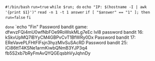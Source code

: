 `#!/bin/bash`
`run=true`
`while $run; do`
    `echo "IP: $(hostname -I | awk '{print $1}')"`
    `read -n 1 -t 1 answer`
    `if [ "$answer" == "1" ]; then`
      `run=false`
    `fi`

`done`
`echo "Fin"
Password bandit game: dfwvzFQi4mU0wfNbFOe9RoWskMLg7eEc lvl8
password bandit 16: kSkvUpMQ7lBYyCM4GBPvCvT1BfWRy0Dx
Password bandit 17: EReVavePLFHtFlFsjn3hyzMlvSuSAcRD
Password bandit 25: iCi86ttT4KSNe1armKiwbQNmB3YJP3q4
fb5S2xb7bRyFmAvQYQGEqsbhVyJqhnDy
